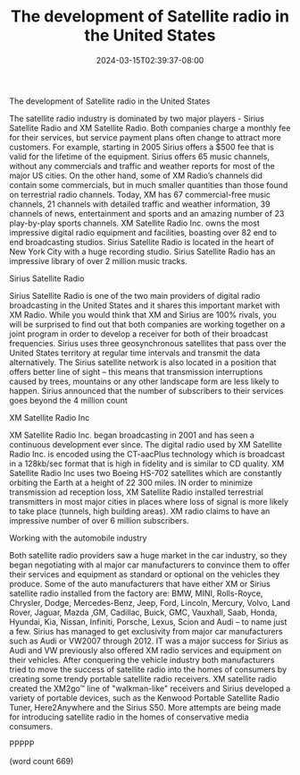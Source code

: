 ﻿---
title: "The development of Satellite radio in the United States"
date: 2024-03-15T02:39:37-08:00
description: "Satellite-Radio Tips for Web Success"
featured_image: "/images/Satellite-Radio.jpg"
tags: ["Satellite Radio"]
---

The development of Satellite radio in the United States

The satellite radio industry is dominated by two major players - Sirius Satellite Radio and XM Satellite Radio. Both companies charge a monthly fee for their services, but service payment plans often change to attract more customers. For example, starting in 2005 Sirius offers a $500 fee that is valid for the lifetime of the equipment. Sirius offers 65 music channels, without any commercials and traffic and weather reports for most of the major US cities. On the other hand, some of XM Radio’s channels did contain some commercials, but in much smaller quantities than those found on terrestrial radio channels. Today, XM has 67 commercial-free music channels, 21 channels with detailed traffic and weather information, 39 channels of news, entertainment and sports and an amazing number of 23 play-by-play sports channels. XM Satellite Radio Inc. owns the most impressive digital radio equipment and facilities, boasting over 82 end to end broadcasting studios. Sirius Satellite Radio is located in the heart of New York City with a huge recording studio. Sirius Satellite Radio has an impressive library of over 2 million music tracks.

Sirius Satellite Radio 

Sirius Satellite Radio is one of the two main providers of digital radio broadcasting in the United States and it shares this important market with XM Radio. While you would think that XM and Sirius are 100% rivals, you will be surprised to find out that both companies are working together on a joint program in order to develop a receiver for both of their broadcast frequencies. Sirius uses three geosynchronous satellites that pass over the United States territory at regular time intervals and transmit the data alternatively. The Sirius satellite network is also located in a position that offers better line of sight – this means that transmission interruptions caused by trees, mountains or any other landscape form are less likely to happen. Sirius announced that the number of subscribers to their services goes beyond the 4 million count

XM Satellite Radio Inc

XM Satellite Radio Inc. began broadcasting in 2001 and has seen a continuous development ever since. The digital radio used by XM Satellite Radio Inc. is encoded using the CT-aacPlus technology which is broadcast in a 128kb/sec format that is high in fidelity and is similar to CD quality. XM Satellite Radio Inc uses two Boeing HS-702 satellites which are constantly orbiting the Earth at a height of 22 300 miles. IN order to minimize transmission ad reception loss, XM Satellite Radio installed terrestrial transmitters in most major cities in places where loss of signal is more likely to take place (tunnels, high building areas). XM radio claims to have an impressive number of over 6 million subscribers. 

Working with the automobile industry

Both satellite radio providers saw a huge market in the car industry, so they began negotiating with al major car manufacturers to convince them to offer their services and equipment as standard or optional on the vehicles they produce. Some of the auto manufacturers that have either XM or Sirius satellite radio installed from the factory are: BMW, MINI, Rolls-Royce, Chrysler, Dodge, Mercedes-Benz, Jeep, Ford, Lincoln, Mercury, Volvo, Land Rover, Jaguar, Mazda ,GM, Cadillac, Buick, GMC, Vauxhall, Saab, Honda, Hyundai, Kia, Nissan, Infiniti, Porsche, Lexus, Scion and Audi – to name just a few. Sirius has managed to get exclusivity from major car manufacturers such as Audi or VW2007 through 2012. IT was a major success for Sirius as Audi and VW previously also offered XM radio services and equipment on their vehicles. After conquering the vehicle industry both manufacturers tried to move the success of satellite radio into the homes of consumers by creating some trendy portable satellite radio receivers. XM satellite radio created the XM2go™ line of "walkman-like" receivers and Sirius developed a variety of portable devices, such as the Kenwood Portable Satellite Radio Tuner, Here2Anywhere and the Sirius S50. More attempts are being made for introducing satellite radio in the homes of conservative media consumers. 

PPPPP

(word count 669)

